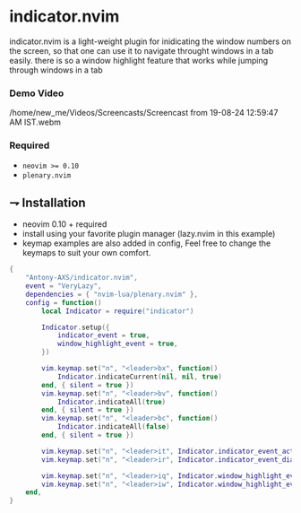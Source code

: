 # indicator.nvim
indicator.nvim is a light-weight plugin for inidicating the window numbers on the screen,
so that one can use it to navigate throught windows in a tab easily.
there is so a window highlight feature that works while jumping through windows in a tab

### Demo Video
/home/new_me/Videos/Screencasts/Screencast from 19-08-24 12:59:47 AM IST.webm
### Required

-   `neovim >= 0.10`
-   `plenary.nvim`

## ⇁ Installation
* neovim 0.10 + required
* install using your favorite plugin manager (lazy.nvim in this example)
* keymap examples are also added in config, Feel free to change the keymaps to suit your own comfort.
```lua
{
	"Antony-AXS/indicator.nvim",
	event = "VeryLazy",
	dependencies = { "nvim-lua/plenary.nvim" },
	config = function()
		local Indicator = require("indicator")

		Indicator.setup({
			indicator_event = true,
			window_highlight_event = true,
		})

		vim.keymap.set("n", "<leader>bx", function()
			Indicator.indicateCurrent(nil, nil, true)
		end, { silent = true })
		vim.keymap.set("n", "<leader>bv", function()
			Indicator.indicateAll(true)
		end, { silent = true })
		vim.keymap.set("n", "<leader>bc", function()
			Indicator.indicateAll(false)
		end, { silent = true })

		vim.keymap.set("n", "<leader>it", Indicator.indicator_event_activate, {})
		vim.keymap.set("n", "<leader>ir", Indicator.indicator_event_diactivate, {})

		vim.keymap.set("n", "<leader>iq", Indicator.window_highlight_event_activate, {})
		vim.keymap.set("n", "<leader>iw", Indicator.window_highlight_event_diactivate, {})
	end,
}
```

